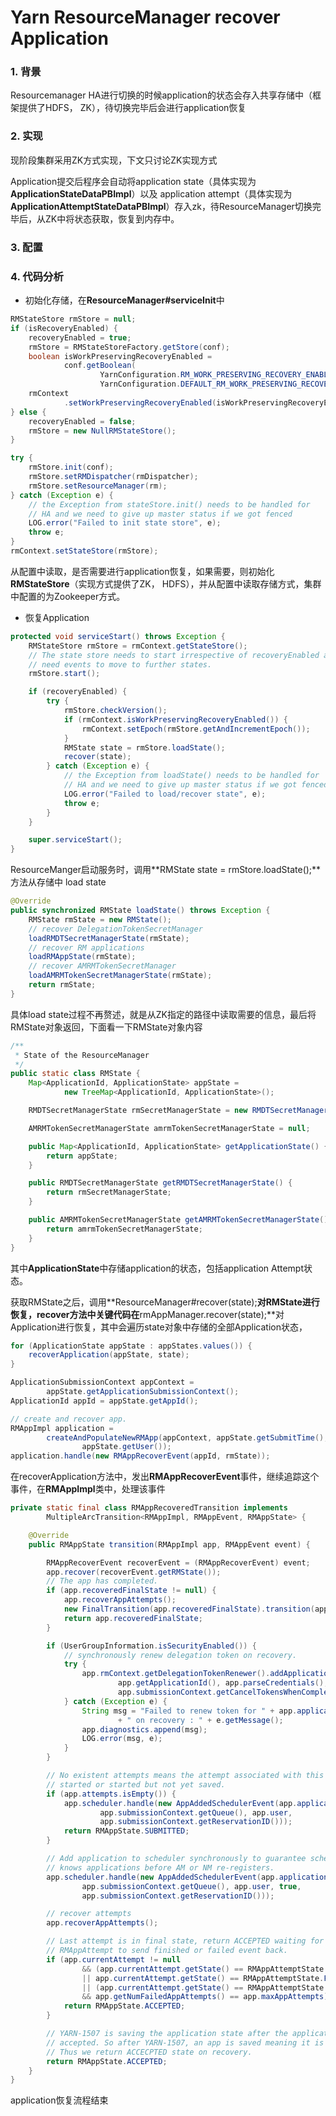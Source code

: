 # Yarn ResourceManager recover Application

### 1. 背景

Resourcemanager HA进行切换的时候application的状态会存入共享存储中（框架提供了HDFS， ZK），待切换完毕后会进行application恢复

### 2. 实现

现阶段集群采用ZK方式实现，下文只讨论ZK实现方式

Application提交后程序会自动将application state（具体实现为**ApplicationStateDataPBImpl**）以及 application attempt（具体实现为**ApplicationAttemptStateDataPBImpl**）存入zk，待ResourceManager切换完毕后，从ZK中将状态获取，恢复到内存中。

### 3. 配置

### 4. 代码分析

* 初始化存储，在**ResourceManager#serviceInit**中

```java
RMStateStore rmStore = null;
if (isRecoveryEnabled) {
    recoveryEnabled = true;
    rmStore = RMStateStoreFactory.getStore(conf);
    boolean isWorkPreservingRecoveryEnabled =
            conf.getBoolean(
                    YarnConfiguration.RM_WORK_PRESERVING_RECOVERY_ENABLED,
                    YarnConfiguration.DEFAULT_RM_WORK_PRESERVING_RECOVERY_ENABLED);
    rmContext
            .setWorkPreservingRecoveryEnabled(isWorkPreservingRecoveryEnabled);
} else {
    recoveryEnabled = false;
    rmStore = new NullRMStateStore();
}

try {
    rmStore.init(conf);
    rmStore.setRMDispatcher(rmDispatcher);
    rmStore.setResourceManager(rm);
} catch (Exception e) {
    // the Exception from stateStore.init() needs to be handled for
    // HA and we need to give up master status if we got fenced
    LOG.error("Failed to init state store", e);
    throw e;
}
rmContext.setStateStore(rmStore);
```
从配置中读取，是否需要进行application恢复，如果需要，则初始化**RMStateStore**（实现方式提供了ZK， HDFS），并从配置中读取存储方式，集群中配置的为Zookeeper方式。

* 恢复Application

```java
protected void serviceStart() throws Exception {
    RMStateStore rmStore = rmContext.getStateStore();
    // The state store needs to start irrespective of recoveryEnabled as apps
    // need events to move to further states.
    rmStore.start();

    if (recoveryEnabled) {
        try {
            rmStore.checkVersion();
            if (rmContext.isWorkPreservingRecoveryEnabled()) {
                rmContext.setEpoch(rmStore.getAndIncrementEpoch());
            }
            RMState state = rmStore.loadState();
            recover(state);
        } catch (Exception e) {
            // the Exception from loadState() needs to be handled for
            // HA and we need to give up master status if we got fenced
            LOG.error("Failed to load/recover state", e);
            throw e;
        }
    }

    super.serviceStart();
}
```
ResourceManger启动服务时，调用**RMState state = rmStore.loadState();**方法从存储中 load state

```java
@Override
public synchronized RMState loadState() throws Exception {
    RMState rmState = new RMState();
    // recover DelegationTokenSecretManager
    loadRMDTSecretManagerState(rmState);
    // recover RM applications
    loadRMAppState(rmState);
    // recover AMRMTokenSecretManager
    loadAMRMTokenSecretManagerState(rmState);
    return rmState;
}
```

具体load state过程不再赘述，就是从ZK指定的路径中读取需要的信息，最后将RMState对象返回，下面看一下RMState对象内容

```java
/**
 * State of the ResourceManager
 */
public static class RMState {
    Map<ApplicationId, ApplicationState> appState =
            new TreeMap<ApplicationId, ApplicationState>();

    RMDTSecretManagerState rmSecretManagerState = new RMDTSecretManagerState();

    AMRMTokenSecretManagerState amrmTokenSecretManagerState = null;

    public Map<ApplicationId, ApplicationState> getApplicationState() {
        return appState;
    }

    public RMDTSecretManagerState getRMDTSecretManagerState() {
        return rmSecretManagerState;
    }

    public AMRMTokenSecretManagerState getAMRMTokenSecretManagerState() {
        return amrmTokenSecretManagerState;
    }
}
```

其中**ApplicationState**中存储application的状态，包括application Attempt状态。

获取RMState之后，调用**ResourceManager#recover(state);**对RMState进行恢复，recover方法中关键代码在**rmAppManager.recover(state);**对Application进行恢复，其中会遍历state对象中存储的全部Application状态，

```java
for (ApplicationState appState : appStates.values()) {
	recoverApplication(appState, state);
}
```

```java
ApplicationSubmissionContext appContext =
        appState.getApplicationSubmissionContext();
ApplicationId appId = appState.getAppId();

// create and recover app.
RMAppImpl application =
        createAndPopulateNewRMApp(appContext, appState.getSubmitTime(),
                appState.getUser());
application.handle(new RMAppRecoverEvent(appId, rmState));
```

在recoverApplication方法中，发出**RMAppRecoverEvent**事件，继续追踪这个事件，在**RMAppImpl**类中，处理该事件

```java
private static final class RMAppRecoveredTransition implements
        MultipleArcTransition<RMAppImpl, RMAppEvent, RMAppState> {

    @Override
    public RMAppState transition(RMAppImpl app, RMAppEvent event) {

        RMAppRecoverEvent recoverEvent = (RMAppRecoverEvent) event;
        app.recover(recoverEvent.getRMState());
        // The app has completed.
        if (app.recoveredFinalState != null) {
            app.recoverAppAttempts();
            new FinalTransition(app.recoveredFinalState).transition(app, event);
            return app.recoveredFinalState;
        }

        if (UserGroupInformation.isSecurityEnabled()) {
            // synchronously renew delegation token on recovery.
            try {
                app.rmContext.getDelegationTokenRenewer().addApplicationSync(
                        app.getApplicationId(), app.parseCredentials(),
                        app.submissionContext.getCancelTokensWhenComplete(), app.getUser());
            } catch (Exception e) {
                String msg = "Failed to renew token for " + app.applicationId
                        + " on recovery : " + e.getMessage();
                app.diagnostics.append(msg);
                LOG.error(msg, e);
            }
        }

        // No existent attempts means the attempt associated with this app was not
        // started or started but not yet saved.
        if (app.attempts.isEmpty()) {
            app.scheduler.handle(new AppAddedSchedulerEvent(app.applicationId,
                    app.submissionContext.getQueue(), app.user,
                    app.submissionContext.getReservationID()));
            return RMAppState.SUBMITTED;
        }

        // Add application to scheduler synchronously to guarantee scheduler
        // knows applications before AM or NM re-registers.
        app.scheduler.handle(new AppAddedSchedulerEvent(app.applicationId,
                app.submissionContext.getQueue(), app.user, true,
                app.submissionContext.getReservationID()));

        // recover attempts
        app.recoverAppAttempts();

        // Last attempt is in final state, return ACCEPTED waiting for last
        // RMAppAttempt to send finished or failed event back.
        if (app.currentAttempt != null
                && (app.currentAttempt.getState() == RMAppAttemptState.KILLED
                || app.currentAttempt.getState() == RMAppAttemptState.FINISHED
                || (app.currentAttempt.getState() == RMAppAttemptState.FAILED
                && app.getNumFailedAppAttempts() == app.maxAppAttempts))) {
            return RMAppState.ACCEPTED;
        }

        // YARN-1507 is saving the application state after the application is
        // accepted. So after YARN-1507, an app is saved meaning it is accepted.
        // Thus we return ACCECPTED state on recovery.
        return RMAppState.ACCEPTED;
    }
}
```

application恢复流程结束

